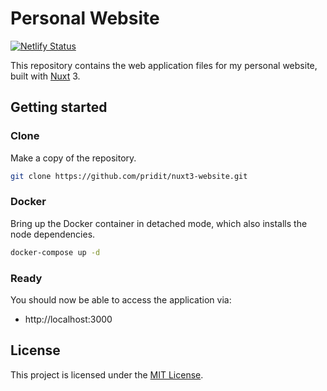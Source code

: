 # Personal Website

[![Netlify Status](https://api.netlify.com/api/v1/badges/57c1b3fe-a015-4f1a-8761-6a7f2033b91c/deploy-status)](https://app.netlify.com/sites/bright-faloodeh-84aa7f/deploys)

This repository contains the web application files for my personal website, built with [Nuxt](https://nuxt.com/) 3.

## Getting started

### Clone
Make a copy of the repository.

```bash
git clone https://github.com/pridit/nuxt3-website.git
```

### Docker
Bring up the Docker container in detached mode, which also installs the node dependencies.

```bash
docker-compose up -d
```

### Ready
You should now be able to access the application via:

* http://localhost:3000

## License
This project is licensed under the [MIT License](LICENSE).

